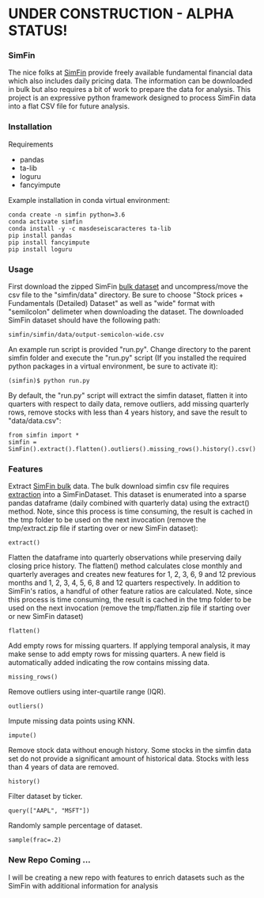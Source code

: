 # UNDER CONSTRUCTION - ALPHA STATUS!

### SimFin

The nice folks at [SimFin](https://simfin.com/) provide freely available fundamental financial data which also includes daily pricing data.  The information can be downloaded in bulk but also requires a bit of work to prepare the data for analysis.  This project is an expressive python framework designed to process SimFin data into a flat CSV file for future analysis.

### Installation

Requirements

* pandas
* ta-lib
* loguru
* fancyimpute

Example installation in conda virtual environment:

```buildoutcfg
conda create -n simfin python=3.6
conda activate simfin
conda install -y -c masdeseiscaracteres ta-lib
pip install pandas
pip install fancyimpute
pip install loguru
```

### Usage

First download the zipped SimFin [bulk dataset](https://simfin.com/data/access/download) and uncompress/move the csv file to the "simfin/data" directory.  Be sure to choose "Stock prices + Fundamentals (Detailed) Dataset" as well as "wide" format with "semilcolon" delimeter when downloading the dataset. The downloaded SimFin dataset should have the following path:

```buildoutcfg
simfin/simfin/data/output-semicolon-wide.csv
```

An example run script is provided "run.py".  Change directory to the parent simfin folder and execute the "run.py" script (If you installed the required python packages in a virtual environment, be sure to activate it):
```buildoutcfg
(simfin)$ python run.py
```

By default, the "run.py" script will extract the simfin dataset, flatten it into quarters with respect to daily data, remove outliers, add missing quarterly rows, remove stocks with less than 4 years history, and save the result to "data/data.csv":
```buildoutcfg
from simfin import *
simfin = SimFin().extract().flatten().outliers().missing_rows().history().csv()
```

### Features

Extract [SimFin bulk](https://simfin.com/data/access/api) data.   The bulk download simfin csv file requires [extraction](https://github.com/SimFin/bd-extractor) into a SimFinDataset. This dataset is enumerated into a sparse pandas dataframe (daily combined with quarterly data) using the extract() method.  Note, since this process is time consuming, the result is cached in the tmp folder to be used on the next invocation (remove the tmp/extract.zip file if starting over or new SimFin dataset):

```buildoutcfg
extract()
```

Flatten the dataframe into quarterly observations while preserving daily closing price history. The flatten() method calculates close monthly and quarterly averages and creates new features for 1, 2, 3, 6, 9 and 12 previous months and 1, 2, 3, 4, 5, 6, 8 and 12 quarters respectively. In addition to SimFin's ratios, a handful of other feature ratios are calculated. Note, since this process is time consuming, the result is cached in the tmp folder to be used on the next invocation (remove the tmp/flatten.zip file if starting over or new SimFin dataset)

```buildoutcfg
flatten()
```

Add empty rows for missing quarters. If applying temporal analysis, it may make sense to add empty rows for missing quarters.  A new field is automatically added indicating the row contains missing data.

```buildoutcfg
missing_rows()
```

Remove outliers using inter-quartile range (IQR).
```buildoutcfg
outliers()
```

Impute missing data points using KNN.

```buildoutcfg
impute()
```

Remove stock data without enough history.  Some stocks in the simfin data set do not provide a significant amount of historical data.  Stocks with less than 4 years of data are removed.

```buildoutcfg
history()
```

Filter dataset by ticker.  

```buildoutcfg
query(["AAPL", "MSFT"])
```

Randomly sample percentage of dataset.

```buildoutcfg
sample(frac=.2)
```

### New Repo Coming ...

I will be creating a new repo with features to enrich datasets such as the SimFin with additional information for analysis


